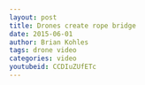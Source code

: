 ```yaml
---
layout: post
title: Drones create rope bridge
date: 2015-06-01
author: Brian Kohles
tags: drone video
categories: video
youtubeid: CCDIuZUfETc
---
```


